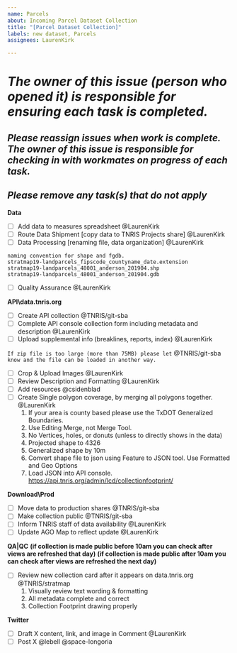 ```yaml
---
name: Parcels
about: Incoming Parcel Dataset Collection
title: "[Parcel Dataset Collection]"
labels: new dataset, Parcels
assignees: LaurenKirk

---
```


# ***The owner of this issue (person who opened it) is responsible for ensuring each task is completed.***
## ***Please reassign issues when work is complete. The owner of this issue is responsible for checking in with workmates on progress of each task.***
## ***Please remove any task(s) that do not apply***

**Data**
- [ ] Add data to measures spreadsheet @LaurenKirk 
- [ ] Route Data Shipment [copy data to TNRIS Projects share] @LaurenKirk
- [ ] Data Processing [renaming file, data organization]  @LaurenKirk
```
naming convention for shape and fgdb.
stratmap19-landparcels_fipscode_countyname_date.extension
stratmap19-landparcels_48001_anderson_201904.shp
stratmap19-landparcels_48001_anderson_201904.gdb
```
- [ ] Quality Assurance @LaurenKirk

**API\data.tnris.org**
- [ ] Create API collection @TNRIS/git-sba
- [ ] Complete API console collection form including metadata and description @LaurenKirk 
- [ ] Upload supplemental info (breaklines, reports, index) @LaurenKirk

`If zip file is too large (more than 75MB) please let` @TNRIS/git-sba `know and the file can be loaded in another way.`
- [ ] Crop & Upload Images @LaurenKirk
- [ ] Review Description and Formatting @LaurenKirk
- [ ] Add resources  @csidenblad 
- [ ] Create Single polygon coverage, by merging all polygons together. @LaurenKirk
	1. If your area is county based please use the TxDOT Generalized Boundaries.
	2. Use Editing Merge, not Merge Tool.    
	3. No Vertices, holes, or donuts (unless to directly shows in the data)
	4. Projected shape to 4326
	5. Generalized shape by 10m
	6. Convert shape file to json using Feature to JSON tool. Use Formatted and Geo Options
	7. Load JSON into API console. https://api.tnris.org/admin/lcd/collectionfootprint/

**Download\Prod**
- [ ] Move data to production shares @TNRIS/git-sba
- [ ] Make collection public  @TNRIS/git-sba 
- [ ] Inform TNRIS staff of data availability @LaurenKirk
- [ ] Update AGO Map to reflect update @LaurenKirk

**QA|QC** 
 **(if collection is made public before 10am you can check after views are refreshed that day)**
 **(if collection is made public after 10am you can check after views are refreshed the next day)**
- [ ] Review new collection card after it appears on data.tnris.org @TNRIS/stratmap 
    1. Visually review text wording & formatting
    2. All metadata complete and correct
    3. Collection Footprint drawing properly

**Twitter**
- [ ] Draft X content, link, and image in Comment @LaurenKirk
- [ ] Post X @lebell @space-longoria
